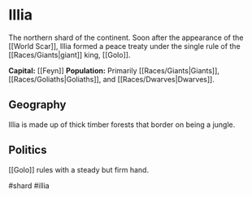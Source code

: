 # Illia

The northern shard of the continent. Soon after the appearance of the [[World Scar]], Illia formed a peace treaty under the single rule of the [[Races/Giants|giant]] king, [[Golo]].

**Capital:** [[Feyn]]
**Population:** Primarily [[Races/Giants|Giants]], [[Races/Goliaths|Goliaths]], and [[Races/Dwarves|Dwarves]].

## Geography
Illia is made up of thick timber forests that border on being a jungle.

## Politics
[[Golo]] rules with a steady but firm hand.

#shard #illia